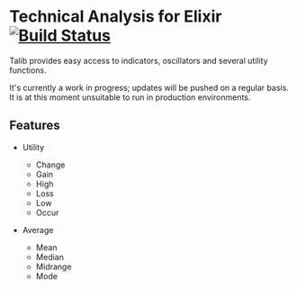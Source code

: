 # Technical Analysis for Elixir [![Build Status](https://travis-ci.org/wuhkuh/talib.svg?branch=master)](https://travis-ci.org/wuhkuh/talib)

Talib provides easy access to indicators, oscillators and several utility functions.

It's currently a work in progress; updates will be pushed on a regular basis. It is at this moment unsuitable to run in production environments.

## Features

- Utility
  - Change
  - Gain
  - High
  - Loss
  - Low
  - Occur

- Average
  - Mean
  - Median
  - Midrange
  - Mode
